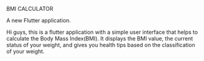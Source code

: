 BMI CALCULATOR 

A new Flutter application.

Hi guys, this is a flutter application with a simple user interface that helps to calculate the Body Mass Index(BMI). 
It displays the BMI value, the current status of your weight, and gives you health tips based on the classification of your weight.


